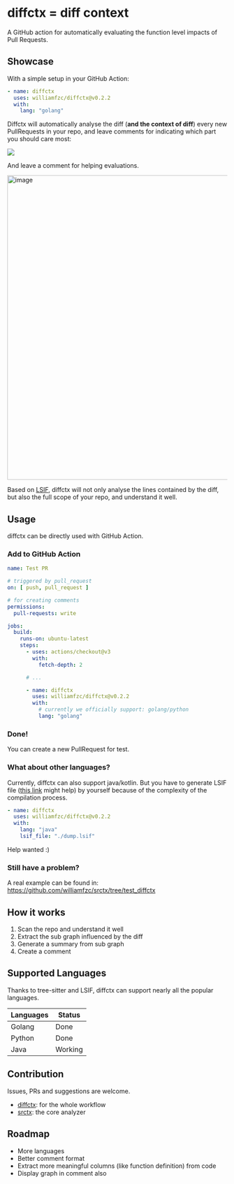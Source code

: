 # diffctx = diff context

A GitHub action for automatically evaluating the function level impacts of Pull Requests.

## Showcase

With a simple setup in your GitHub Action:

```yaml
- name: diffctx
  uses: williamfzc/diffctx@v0.2.2
  with:
    lang: "golang"
```

Diffctx will automatically analyse the diff (**and the context of diff**) every new PullRequests in your repo, and leave
comments for indicating which part you should care most:

![](https://user-images.githubusercontent.com/13421694/236665125-4968558b-8601-43d0-9618-97e146f93749.svg)

And leave a comment for helping evaluations.

<img width="697" alt="image" src="https://user-images.githubusercontent.com/13421694/236666915-5d403e4a-9cc1-4364-afbe-363cf82e5e49.png">

Based on [LSIF](https://microsoft.github.io/language-server-protocol/overviews/lsif/overview/), diffctx will not only
analyse the lines contained by the diff, but also the full scope of your repo, and understand it well.

## Usage

diffctx can be directly used with GitHub Action.

### Add to GitHub Action

```yaml
name: Test PR

# triggered by pull_request
on: [ push, pull_request ]

# for creating comments
permissions:
  pull-requests: write

jobs:
  build:
    runs-on: ubuntu-latest
    steps:
      - uses: actions/checkout@v3
        with:
          fetch-depth: 2

      # ...

      - name: diffctx
        uses: williamfzc/diffctx@v0.2.2
        with:
          # currently we officially support: golang/python
          lang: "golang"
```

### Done!

You can create a new PullRequest for test.

### What about other languages?

Currently, diffctx can also support java/kotlin.
But you have to generate LSIF file ([this link](https://github.com/williamfzc/diffctx/blob/main/index.py) might help) by yourself because of the complexity of the compilation process.

```yml
- name: diffctx
  uses: williamfzc/diffctx@v0.2.2
  with:
    lang: "java"
    lsif_file: "./dump.lsif"
```

Help wanted :)

### Still have a problem?

A real example can be found in: https://github.com/williamfzc/srctx/tree/test_diffctx

## How it works

1. Scan the repo and understand it well
2. Extract the sub graph influenced by the diff
3. Generate a summary from sub graph
4. Create a comment

## Supported Languages

Thanks to tree-sitter and LSIF, diffctx can support nearly all the popular languages.

| Languages | Status  |
|-----------|---------|
| Golang    | Done    |
| Python    | Done    |
| Java      | Working |

## Contribution

Issues, PRs and suggestions are welcome.

- [diffctx](https://github.com/williamfzc/diffctx): for the whole workflow
- [srctx](https://github.com/williamfzc/srctx): the core analyzer

## Roadmap

- More languages
- Better comment format
- Extract more meaningful columns (like function definition) from code
- Display graph in comment also
